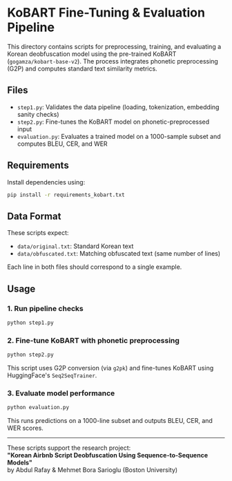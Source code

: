 # KoBART Fine-Tuning & Evaluation Pipeline

This directory contains scripts for preprocessing, training, and evaluating a Korean deobfuscation model using the pre-trained KoBART (`gogamza/kobart-base-v2`). The process integrates phonetic preprocessing (G2P) and computes standard text similarity metrics.

## Files

- `step1.py`: Validates the data pipeline (loading, tokenization, embedding sanity checks)
- `step2.py`: Fine-tunes the KoBART model on phonetic-preprocessed input
- `evaluation.py`: Evaluates a trained model on a 1000-sample subset and computes BLEU, CER, and WER

## Requirements

Install dependencies using:

```bash
pip install -r requirements_kobart.txt
```

## Data Format

These scripts expect:

- `data/original.txt`: Standard Korean text
- `data/obfuscated.txt`: Matching obfuscated text (same number of lines)

Each line in both files should correspond to a single example.

## Usage

### 1. Run pipeline checks
```bash
python step1.py
```

### 2. Fine-tune KoBART with phonetic preprocessing
```bash
python step2.py
```

This script uses G2P conversion (via `g2pk`) and fine-tunes KoBART using HuggingFace's `Seq2SeqTrainer`.

### 3. Evaluate model performance
```bash
python evaluation.py
```

This runs predictions on a 1000-line subset and outputs BLEU, CER, and WER scores.

---

These scripts support the research project:  
**"Korean Airbnb Script Deobfuscation Using Sequence-to-Sequence Models"**  
by Abdul Rafay & Mehmet Bora Sarioglu (Boston University)
